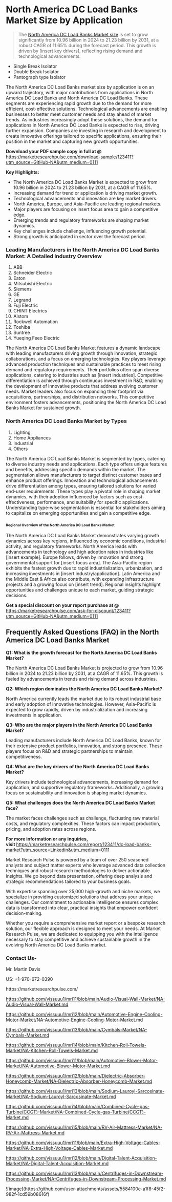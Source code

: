 <h1>North America DC Load Banks Market&nbsp;Size by Application</h1><blockquote><p>The <a href="https://marketresearchpulse.com/download-sample/123411?utm_source=GitHub-NA&amp;utm_medium=0111">North America DC Load Banks Market size</a> is set to grow significantly from 10.96 billion in 2024 to 21.23 billion by 2031, at a robust CAGR of 11.65% during the forecast period. This growth is driven by [insert key drivers], reflecting rising demand and technological advancements.</p></blockquote><ul><li>Single Break Isolator<li> Double Break Isolator<li> Pantograph type Isolator</li></ul><p>The North America DC Load Banks market size by application is on an upward trajectory, with major contributions from applications in North America DC Load Banks and North America DC Load Banks. These segments are experiencing rapid growth due to the demand for more efficient, cost-effective solutions. Technological advancements are enabling businesses to better meet customer needs and stay ahead of market trends. As industries increasingly adopt these solutions, the demand for applications in North America DC Load Banks is expected to rise, driving further expansion. Companies are investing in research and development to create innovative offerings tailored to specific applications, ensuring their position in the market and capturing new growth opportunities.</p><p><strong>Download your PDF sample copy in full at @ </strong><a href="https://marketresearchpulse.com/download-sample/123411?utm_source=GitHub-NA&amp;utm_medium=0111">https://marketresearchpulse.com/download-sample/123411?utm_source=GitHub-NA&amp;utm_medium=0111</a></p><p><strong>Key Highlights: </strong></p><ul><li>The North America DC Load Banks Market is expected to grow from 10.96 billion in 2024 to 21.23 billion by 2031, at a CAGR of 11.65%.</li><li>Increasing demand for trend or application is driving market growth.</li><li>Technological advancements and innovation are key market drivers.</li><li>North America, Europe, and Asia-Pacific are leading regional markets.</li><li>Major players are focusing on insert focus area to gain a competitive edge.</li><li>Emerging trends and regulatory frameworks are shaping market dynamics.</li><li>Key challenges include challenge, influencing growth potential.</li><li>Strong growth is anticipated in sector over the forecast period.</li></ul><h3>Leading Manufacturers in the North America DC Load Banks Market: A Detailed Industry Overview</h3><ol><li>ABB</li><li>Schneider Electric</li><li>Eaton</li><li>Mitsubishi Electric</li><li>Siemens</li><li>GE</li><li>Legrand</li><li>Fuji Electric</li><li>CHINT Electrics</li><li>Alstom</li><li>Rockwell Automation</li><li>Toshiba</li><li>Suntree</li><li>Yueqing Feeo Electric</li></ol><div class="flex max-w-full flex-col flex-grow"><div class="min-h-8 text-message flex w-full flex-col items-end gap-2 whitespace-normal break-words [.text-message+&amp;]:mt-5" dir="auto" data-message-author-role="assistant" data-message-id="fd8432e4-4910-450d-b182-61b7bfb0a01f" data-message-model-slug="gpt-4o"><div class="flex w-full flex-col gap-1 empty:hidden first:pt-[3px]"><div class="markdown prose w-full break-words dark:prose-invert light"><p>The North America DC Load Banks Market features a dynamic landscape with leading manufacturers driving growth through innovation, strategic collaborations, and a focus on emerging technologies. Key players leverage advanced production techniques and sustainable practices to meet rising demand and regulatory requirements. Their portfolios often span diverse applications, catering to industries such as [insert industries]. Competitive differentiation is achieved through continuous investment in R&amp;D, enabling the development of innovative products that address evolving customer needs. Market leaders also focus on expanding their footprint via acquisitions, partnerships, and distribution networks. This competitive environment fosters advancements, positioning the North America DC Load Banks Market for sustained growth.</p></div></div></div></div><h3>North America DC Load Banks Market by Types</h3><ol><li>Lighting<li> Home Appliances<li> Industrial<li> Others</li></ol><div class="flex max-w-full flex-col flex-grow"><div class="min-h-8 text-message flex w-full flex-col items-end gap-2 whitespace-normal break-words [.text-message+&amp;]:mt-5" dir="auto" data-message-author-role="assistant" data-message-id="084470be-0bb7-4664-bddf-5156b4f41249" data-message-model-slug="gpt-4o-mini"><div class="flex w-full flex-col gap-1 empty:hidden first:pt-[3px]"><div class="markdown prose w-full break-words dark:prose-invert light"><p>The North America DC Load Banks Market is segmented by types, catering to diverse industry needs and applications. Each type offers unique features and benefits, addressing specific demands within the market. The segmentation allows manufacturers to target distinct customer bases and enhance product offerings. Innovation and technological advancements drive differentiation among types, ensuring tailored solutions for varied end-user requirements. These types play a pivotal role in shaping market dynamics, with their adoption influenced by factors such as cost-effectiveness, performance, and suitability for specific applications. Understanding type-wise segmentation is essential for stakeholders aiming to capitalize on emerging opportunities and gain a competitive edge.</p></div></div></div></div><h3><span style="font-size: 11px;">Regional Overview of the North America DC Load Banks Market</span></h3><div class="flex max-w-full flex-col flex-grow"><div class="min-h-8 text-message flex w-full flex-col items-end gap-2 whitespace-normal break-words [.text-message+&amp;]:mt-5" dir="auto" data-message-author-role="assistant" data-message-id="e9038762-ce64-4e30-91c9-9bd413514231" data-message-model-slug="gpt-4o-mini"><div class="flex w-full flex-col gap-1 empty:hidden first:pt-[3px]"><div class="markdown prose w-full break-words dark:prose-invert light"><p>The North America DC Load Banks Market demonstrates varying growth dynamics across key regions, influenced by economic conditions, industrial activity, and regulatory frameworks. North America leads with advancements in technology and high adoption rates in industries like [insert example]. Europe follows, driven by innovation and strong governmental support for [insert focus area]. The Asia-Pacific region exhibits the fastest growth due to rapid industrialization, urbanization, and increasing investments in [insert industry/application]. Latin America and the Middle East &amp; Africa also contribute, with expanding infrastructure projects and a growing focus on [insert trend]. Regional insights highlight opportunities and challenges unique to each market, guiding strategic decisions.</p></div></div></div></div><p><strong>Get a special discount on your report purchase at @ </strong><a href="https://marketresearchpulse.com/ask-for-discount/123411?utm_source=GitHub-NA&amp;utm_medium=0111">https://marketresearchpulse.com/ask-for-discount/123411?utm_source=GitHub-NA&amp;utm_medium=0111</a></p><h2>Frequently Asked Questions (FAQ) in the North America DC Load Banks Market</h2><p><strong>Q1: What is the growth forecast for the North America DC Load Banks Market?</strong></p><p>The North America DC Load Banks Market is projected to grow from 10.96 billion in 2024 to 21.23 billion by 2031, at a CAGR of 11.65%. This growth is fueled by advancements in trends and rising demand across industries.</p><p><strong>Q2: Which region dominates the North America DC Load Banks Market?</strong></p><p>North America currently leads the market due to its robust industrial base and early adoption of innovative technologies. However, Asia-Pacific is expected to grow rapidly, driven by industrialization and increasing investments in application.</p><p><strong>Q3: Who are the major players in the North America DC Load Banks Market?</strong></p><p>Leading manufacturers include North America DC Load Banks, known for their extensive product portfolios, innovation, and strong presence. These players focus on R&amp;D and strategic partnerships to maintain competitiveness.</p><p><strong>Q4: What are the key drivers of the North America DC Load Banks Market?</strong></p><p>Key drivers include technological advancements, increasing demand for application, and supportive regulatory frameworks. Additionally, a growing focus on sustainability and innovation is shaping market dynamics.</p><p><strong>Q5: What challenges does the North America DC Load Banks Market face?</strong></p><p>The market faces challenges such as challenge, fluctuating raw material costs, and regulatory complexities. These factors can impact production, pricing, and adoption rates across regions.</p><p><strong>For more information or any inquiries, visit&nbsp;</strong><a href="https://marketresearchpulse.com/report/123411/dc-load-banks-market?utm_source=Linkedin&utm_medium=0111">https://marketresearchpulse.com/report/123411/dc-load-banks-market?utm_source=Linkedin&utm_medium=0111</a></p><p>Market Research Pulse is powered by a team of over 250 seasoned analysts and subject matter experts who leverage advanced data collection techniques and robust research methodologies to deliver actionable insights. We go beyond data presentation, offering deep analysis and strategic recommendations tailored to your business goals.</p><p>With expertise spanning over 25,000 high-growth and niche markets, we specialize in providing customized solutions that address your unique challenges. Our commitment to actionable intelligence ensures complex data is transformed into clear, practical insights that empower confident decision-making.</p><p>Whether you require a comprehensive market report or a bespoke research solution, our flexible approach is designed to meet your needs. At Market Research Pulse, we are dedicated to equipping you with the intelligence necessary to stay competitive and achieve sustainable growth in the evolving North America DC Load Banks market.</p><h3><strong>Contact Us-</strong></h3><p>Mr. Martin Davis</p><p>US: +1-970-672-0390</p><p>https://marketresearchpulse.com/</p><p><a href="https://github.com/vissuuu1/mri11/blob/main/Audio-Visual-Wall-Market/NA-Audio-Visual-Wall-Market.md">https://github.com/vissuuu1/mri11/blob/main/Audio-Visual-Wall-Market/NA-Audio-Visual-Wall-Market.md</a></p><p><a href="https://github.com/vissuuu1/mri12/blob/main/Automotive-Engine-Cooling-Motor-Market/NA-Automotive-Engine-Cooling-Motor-Market.md">https://github.com/vissuuu1/mri12/blob/main/Automotive-Engine-Cooling-Motor-Market/NA-Automotive-Engine-Cooling-Motor-Market.md</a></p><p><a href="https://github.com/vissuuu1/mri13/blob/main/Cymbals-Market/NA-Cymbals-Market.md">https://github.com/vissuuu1/mri13/blob/main/Cymbals-Market/NA-Cymbals-Market.md</a></p><p><a href="https://github.com/vissuuu1/mri14/blob/main/Kitchen-Roll-Towels-Market/NA-Kitchen-Roll-Towels-Market.md">https://github.com/vissuuu1/mri14/blob/main/Kitchen-Roll-Towels-Market/NA-Kitchen-Roll-Towels-Market.md</a></p><p><a href="https://github.com/vissuuu1/mri11/blob/main/Automotive-Blower-Motor-Market/NA-Automotive-Blower-Motor-Market.md">https://github.com/vissuuu1/mri11/blob/main/Automotive-Blower-Motor-Market/NA-Automotive-Blower-Motor-Market.md</a></p><p><a href="https://github.com/vissuuu1/mri12/blob/main/Dielectric-Absorber-Honeycomb-Market/NA-Dielectric-Absorber-Honeycomb-Market.md">https://github.com/vissuuu1/mri12/blob/main/Dielectric-Absorber-Honeycomb-Market/NA-Dielectric-Absorber-Honeycomb-Market.md</a></p><p><a href="https://github.com/vissuuu1/mri13/blob/main/Sodium-Lauroyl-Sarcosinate-Market/NA-Sodium-Lauroyl-Sarcosinate-Market.md">https://github.com/vissuuu1/mri13/blob/main/Sodium-Lauroyl-Sarcosinate-Market/NA-Sodium-Lauroyl-Sarcosinate-Market.md</a></p><p><a href="https://github.com/vissuuu1/mri14/blob/main/Combined-Cycle-gas-Turbine(CCGT)-Market/NA-Combined-Cycle-gas-Turbine(CCGT)-Market.md">https://github.com/vissuuu1/mri14/blob/main/Combined-Cycle-gas-Turbine(CCGT)-Market/NA-Combined-Cycle-gas-Turbine(CCGT)-Market.md</a></p><p><a href="https://github.com/vissuuu1/mri15/blob/main/RV-Air-Mattress-Market/NA-RV-Air-Mattress-Market.md">https://github.com/vissuuu1/mri15/blob/main/RV-Air-Mattress-Market/NA-RV-Air-Mattress-Market.md</a></p><p><a href="https://github.com/vissuuu1/mri11/blob/main/Extra-High-Voltage-Cables-Market/NA-Extra-High-Voltage-Cables-Market.md">https://github.com/vissuuu1/mri11/blob/main/Extra-High-Voltage-Cables-Market/NA-Extra-High-Voltage-Cables-Market.md</a></p><p><a href="https://github.com/vissuuu1/mri12/blob/main/Digital-Talent-Acquisition-Market/NA-Digital-Talent-Acquisition-Market.md">https://github.com/vissuuu1/mri12/blob/main/Digital-Talent-Acquisition-Market/NA-Digital-Talent-Acquisition-Market.md</a></p><p><a href="https://github.com/vissuuu1/mri13/blob/main/Centrifuges-in-Downstream-Processing-Market/NA-Centrifuges-in-Downstream-Processing-Market.md">https://github.com/vissuuu1/mri13/blob/main/Centrifuges-in-Downstream-Processing-Market/NA-Centrifuges-in-Downstream-Processing-Market.md</a></p>
![image](https://github.com/user-attachments/assets/5584100e-a1f8-45f2-982f-1cd59b08616f)
